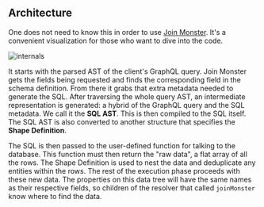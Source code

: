 ## Architecture

One does not need to know this in order to use [Join Monster](https://github.com/stems/join-monster). It's a convenient visualization for those who want to dive into the code.

![internals](img/internals.png)

It starts with the parsed AST of the client's GraphQL query. Join Monster gets the fields being requested and finds the corresponding field in the schema definition. From there it grabs that extra metadata needed to generate the SQL. After traversing the whole query AST, an intermediate representation is generated: a hybrid of the GraphQL query and the SQL metadata. We call it the **SQL AST**. This is then compiled to the SQL itself. The SQL AST is also converted to another structure that specifies the **Shape Definition**.

The SQL is then passed to the user-defined function for talking to the database. This function must then return the "raw data", a flat array of all the rows. The Shape Definition is used to nest the data and deduplicate any entities within the rows. The rest of the execution phase proceeds with these new data. The properties on this data tree will have the same names as their respective fields, so children of the resolver that called `joinMonster` know where to find the data.

